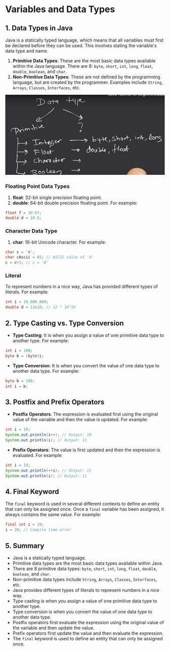 # Variables and Data Types

## 1. Data Types in Java

Java is a statically typed language, which means that all variables must first be declared before they can be used. This involves stating the variable's data type and name.

1. **Primitive Data Types**: These are the most basic data types available within the Java language. There are 8: `byte`, `short`, `int`, `long`, `float`, `double`, `boolean`, and `char`.
2. **Non-Primitive Data Types**: These are not defined by the programming language, but are created by the programmer. Examples include `String`, `Arrays`, `Classes`, `Interfaces`, etc.

![alt text](image.png)

### Floating Point Data Types

1. **float**: 32-bit single precision floating point.
2. **double**: 64-bit double precision floating point.
For example:

```java
float f = 10.5f;
double d = 10.5;
```

### Character Data Type

1. **char**: 16-bit Unicode character.
For example:

```java
char c = 'A';
char cAscii = 65; // ASCII value of 'A'
c = c+1; // c = 'B'

```

### Literal

To represent numbers in a nice way, Java has provided different types of literals. For example:

```java
int i = 10_000_000;
double d = 12e10; // 12 * 10^10

```

## 2. Type Casting vs. Type Conversion

- **Type Casting**: It is when you assign a value of one primitive data type to another type. For example:

```java
int i = 100;
byte b = (byte)i;
```

- **Type Conversion**: It is when you convert the value of one data type to another data type. For example:

```java
byte b = 100;
int i = b;
```

## 3. Postfix and Prefix Operators

- **Postfix Operators**: The expression is evaluated first using the original value of the variable and then the value is updated. For example:

```java
int i = 10;
System.out.println(i++); // Output: 10
System.out.println(i); // Output: 11
```

- **Prefix Operators**: The value is first updated and then the expression is evaluated. For example:

```java
int i = 10;
System.out.println(++i); // Output: 11
System.out.println(i); // Output: 11
```

## 4. Final Keyword

The `final` keyword is used in several different contexts to define an entity that can only be assigned once. Once a `final` variable has been assigned, it always contains the same value. For example:

```java
final int i = 10;
i = 20; // Compile time error
```

## 5. Summary

- Java is a statically typed language.
- Primitive data types are the most basic data types available within Java.
- There are 8 primitive data types: `byte`, `short`, `int`, `long`, `float`, `double`, `boolean`, and `char`.
- Non-primitive data types include `String`, `Arrays`, `Classes`, `Interfaces`, etc.
- Java provides different types of literals to represent numbers in a nice way.
- Type casting is when you assign a value of one primitive data type to another type.
- Type conversion is when you convert the value of one data type to another data type.
- Postfix operators first evaluate the expression using the original value of the variable and then update the value.
- Prefix operators first update the value and then evaluate the expression.
- The `final` keyword is used to define an entity that can only be assigned once.
